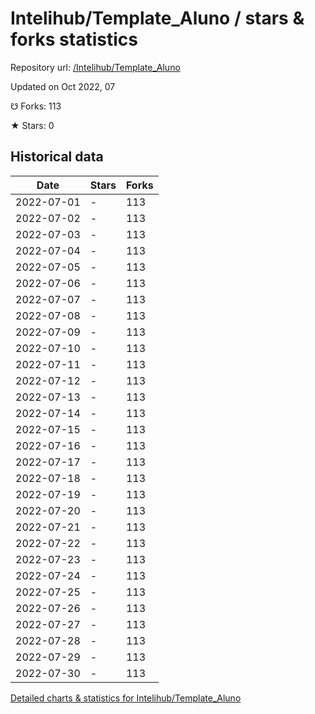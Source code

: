 # Intelihub/Template_Aluno / stars & forks statistics

Repository url: [/Intelihub/Template_Aluno](https://github.com/Intelihub/Template_Aluno)

Updated on Oct 2022, 07

☋ Forks: 113

★ Stars: 0

## Historical data
| Date | Stars | Forks |
|------|-------|-------|
| 2022-07-01 | - | 113 | 
| 2022-07-02 | - | 113 | 
| 2022-07-03 | - | 113 | 
| 2022-07-04 | - | 113 | 
| 2022-07-05 | - | 113 | 
| 2022-07-06 | - | 113 | 
| 2022-07-07 | - | 113 | 
| 2022-07-08 | - | 113 | 
| 2022-07-09 | - | 113 | 
| 2022-07-10 | - | 113 | 
| 2022-07-11 | - | 113 | 
| 2022-07-12 | - | 113 | 
| 2022-07-13 | - | 113 | 
| 2022-07-14 | - | 113 | 
| 2022-07-15 | - | 113 | 
| 2022-07-16 | - | 113 | 
| 2022-07-17 | - | 113 | 
| 2022-07-18 | - | 113 | 
| 2022-07-19 | - | 113 | 
| 2022-07-20 | - | 113 | 
| 2022-07-21 | - | 113 | 
| 2022-07-22 | - | 113 | 
| 2022-07-23 | - | 113 | 
| 2022-07-24 | - | 113 | 
| 2022-07-25 | - | 113 | 
| 2022-07-26 | - | 113 | 
| 2022-07-27 | - | 113 | 
| 2022-07-28 | - | 113 | 
| 2022-07-29 | - | 113 | 
| 2022-07-30 | - | 113 | 


[Detailed charts & statistics for Intelihub/Template_Aluno](https://reviewgithub.com/rep/Intelihub/Template_Aluno)

